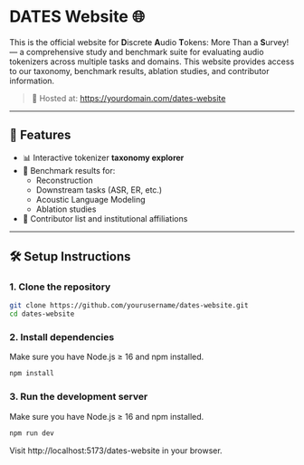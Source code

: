 # DATES Website 🌐

This is the official website for **D**iscrete **A**udio **T**okens: More Than a **S**urvey! — a comprehensive study and benchmark suite for evaluating audio tokenizers across multiple tasks and domains. This website provides access to our taxonomy, benchmark results, ablation studies, and contributor information.

> 📍 Hosted at: https://yourdomain.com/dates-website

---

## 🚀 Features

- 📊 Interactive tokenizer **taxonomy explorer**
- 🧪 Benchmark results for:
  - Reconstruction
  - Downstream tasks (ASR, ER, etc.)
  - Acoustic Language Modeling
  - Ablation studies
- 🤝 Contributor list and institutional affiliations

---

## 🛠️ Setup Instructions

### 1. Clone the repository

```bash
git clone https://github.com/yourusername/dates-website.git
cd dates-website
```

### 2. Install dependencies
Make sure you have Node.js ≥ 16 and npm installed.
```bash
npm install
```

### 3. Run the development server
Make sure you have Node.js ≥ 16 and npm installed.
```bash
npm run dev
```
Visit http://localhost:5173/dates-website in your browser.

